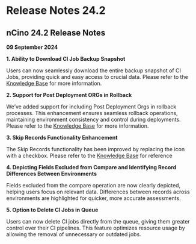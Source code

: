 # Release Notes 24.2

## nCino 24.2 Release Notes <a href="#title-text" id="title-text"></a>

**09 September 2024**

**1. Ability to Download CI Job Backup Snapshot**

Users can now seamlessly download the entire backup snapshot of CI Jobs, providing quick and easy access to crucial data. Please refer to the [Knowledge Base](https://knowledgebase.autorabit.com/product-guides/arm/arm-features/ncino/feature-ci-jobs/ci-job-results#download-backup-snapshot) for more information.

**2. Support for Post Deployment ORGs in Rollback**

We’ve added support for including Post Deployment Orgs in rollback processes. This enhancement ensures seamless rollback operations, maintaining environment consistency and control during deployments. Please refer to the [Knowledge Base](https://knowledgebase.autorabit.com/product-guides/arm/arm-features/ncino/ncino-rbc-deployment-rollback) for more information.

**3. Skip Records Functionality Enhancement**

The Skip Records functionality has been improved by replacing the icon with a checkbox. Please refer to the [Knowledge Base](https://knowledgebase.autorabit.com/product-guides/arm/arm-features/dataloader/dataloader-pro#skip-records) for reference

**4. Depicting Fields Excluded from Compare and Identifying Record Differences Between Environments**

Fields excluded from the compare operation are now clearly depicted, helping users focus on relevant data. Differences between records across environments are highlighted for quicker, more accurate assessments.

**5. Option to Delete CI Jobs in Queue**

Users can now delete CI jobs directly from the queue, giving them greater control over their CI pipelines. This feature optimizes resource usage by allowing the removal of unnecessary or outdated jobs.
